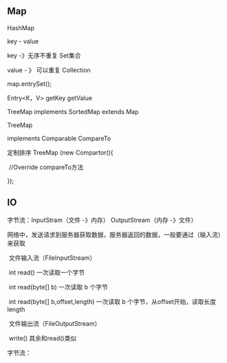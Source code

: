 ## Map

HashMap

key - value

key -》无序不重复	Set集合

value - 》 可以重复 Collection

map.entrySet();

Entry<K，V> getKey  getValue

TreeMap implements SortedMap extends Map

TreeMap<Student>

implements Comparable<Student> CompareTo

定制排序	TreeMap<Student> (new Compartor<Student>(){

​	//Override 	compareTo方法

});



## IO

字节流：InputStram（文件 -》内存）	OutputStream（内存 -》文件）

​		网络中，发送请求到服务器获取数据，服务器返回的数据，一般要通过（输入流）来获取

​	文件输入流（FileInputStream） 

​			int read() 一次读取一个字节

​			int read(byte[] b) 一次读取 b 个字节

​			int read(byte[] b,offset,length) 一次读取 b 个字节，从offset开始，读取长度 length

​	文件输出流（FileOutputStream）

​			write() 其余和read()类似







字节流：